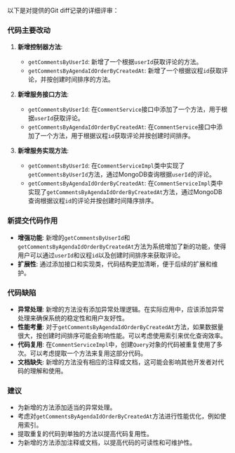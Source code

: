 以下是对提供的Git diff记录的详细评审：

### 代码主要改动

1. **新增控制器方法**:
   - `getCommentsByUserId`: 新增了一个根据`userId`获取评论的方法。
   - `getCommentsByAgendaIdOrderByCreatedAt`: 新增了一个根据议程`id`获取评论，并按创建时间排序的方法。

2. **新增服务接口方法**:
   - `getCommentsByUserId`: 在`CommentService`接口中添加了一个方法，用于根据`userId`获取评论。
   - `getCommentsByAgendaIdOrderByCreatedAt`: 在`CommentService`接口中添加了一个方法，用于根据议程`id`获取评论并按创建时间排序。

3. **新增服务实现方法**:
   - `getCommentsByUserId`: 在`CommentServiceImpl`类中实现了`getCommentsByUserId`方法，通过MongoDB查询根据`userId`的评论。
   - `getCommentsByAgendaIdOrderByCreatedAt`: 在`CommentServiceImpl`类中实现了`getCommentsByAgendaIdOrderByCreatedAt`方法，通过MongoDB查询根据议程`id`的评论并按创建时间降序排序。

### 新提交代码作用

- **增强功能**: 新增的`getCommentsByUserId`和`getCommentsByAgendaIdOrderByCreatedAt`方法为系统增加了新的功能，使得用户可以通过`userId`和议程`id`以及创建时间排序来获取评论。
- **扩展性**: 通过添加接口和实现类，代码结构更加清晰，便于后续的扩展和维护。

### 代码缺陷

- **异常处理**: 新增的方法没有添加异常处理逻辑。在实际应用中，应该添加异常处理来确保系统的稳定性和用户友好性。
- **性能考量**: 对于`getCommentsByAgendaIdOrderByCreatedAt`方法，如果数据量很大，按创建时间排序可能会影响性能。可以考虑使用索引来优化查询效率。
- **代码复用**: 在`CommentServiceImpl`中，创建`Query`对象的代码被重复使用了多次。可以考虑提取一个方法来复用这部分代码。
- **文档缺失**: 新增的方法没有相应的注释或文档，这可能会影响其他开发者对代码的理解和使用。

### 建议

- 为新增的方法添加适当的异常处理。
- 考虑对`getCommentsByAgendaIdOrderByCreatedAt`方法进行性能优化，例如使用索引。
- 提取重复的代码到单独的方法以提高代码复用性。
- 为新增的方法添加注释或文档，以提高代码的可读性和可维护性。
